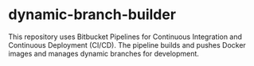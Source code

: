 # dynamic-branch-builder
This repository uses Bitbucket Pipelines for Continuous Integration and Continuous Deployment (CI/CD). The pipeline builds and pushes Docker images and manages dynamic branches for development.
